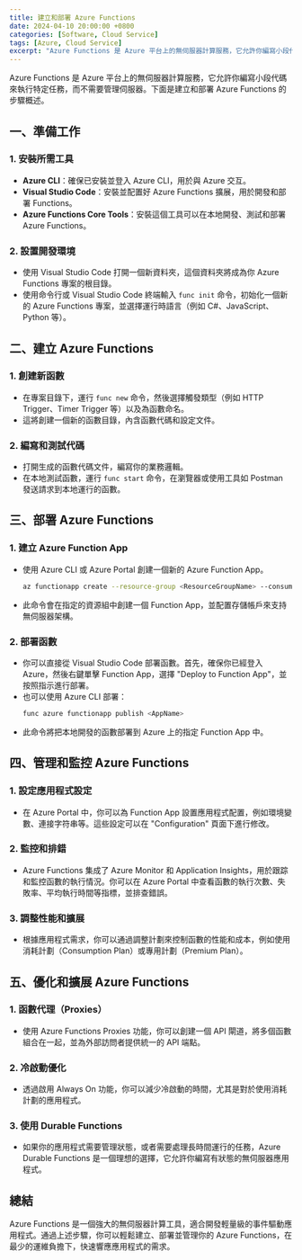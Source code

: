 ```yaml
---
title: 建立和部署 Azure Functions
date: 2024-04-10 20:00:00 +0800
categories: [Software, Cloud Service]
tags: [Azure, Cloud Service] 
excerpt: "Azure Functions 是 Azure 平台上的無伺服器計算服務，它允許你編寫小段代碼來執行特定任務，而不需要管理伺服器。"
---
```


Azure Functions 是 Azure 平台上的無伺服器計算服務，它允許你編寫小段代碼來執行特定任務，而不需要管理伺服器。下面是建立和部署 Azure Functions 的步驟概述。

## **一、準備工作**

### **1. 安裝所需工具**
   - **Azure CLI**：確保已安裝並登入 Azure CLI，用於與 Azure 交互。
   - **Visual Studio Code**：安裝並配置好 Azure Functions 擴展，用於開發和部署 Functions。
   - **Azure Functions Core Tools**：安裝這個工具可以在本地開發、測試和部署 Azure Functions。

### **2. 設置開發環境**
   - 使用 Visual Studio Code 打開一個新資料夾，這個資料夾將成為你 Azure Functions 專案的根目錄。
   - 使用命令行或 Visual Studio Code 終端輸入 `func init` 命令，初始化一個新的 Azure Functions 專案，並選擇運行時語言（例如 C#、JavaScript、Python 等）。

## **二、建立 Azure Functions**

### **1. 創建新函數**
   - 在專案目錄下，運行 `func new` 命令，然後選擇觸發類型（例如 HTTP Trigger、Timer Trigger 等）以及為函數命名。
   - 這將創建一個新的函數目錄，內含函數代碼和設定文件。

### **2. 編寫和測試代碼**
   - 打開生成的函數代碼文件，編寫你的業務邏輯。
   - 在本地測試函數，運行 `func start` 命令，在瀏覽器或使用工具如 Postman 發送請求到本地運行的函數。

## **三、部署 Azure Functions**

### **1. 建立 Azure Function App**
   - 使用 Azure CLI 或 Azure Portal 創建一個新的 Azure Function App。
     ```bash
     az functionapp create --resource-group <ResourceGroupName> --consumption-plan-location <Location> --runtime <Runtime> --runtime-version <Version> --functions-version 4 --name <AppName> --storage-account <StorageAccountName>
     ```
   - 此命令會在指定的資源組中創建一個 Function App，並配置存儲帳戶來支持無伺服器架構。

### **2. 部署函數**
   - 你可以直接從 Visual Studio Code 部署函數。首先，確保你已經登入 Azure，然後右鍵單擊 Function App，選擇 "Deploy to Function App"，並按照指示進行部署。
   - 也可以使用 Azure CLI 部署：
     ```bash
     func azure functionapp publish <AppName>
     ```
   - 此命令將把本地開發的函數部署到 Azure 上的指定 Function App 中。

## **四、管理和監控 Azure Functions**

### **1. 設定應用程式設定**
   - 在 Azure Portal 中，你可以為 Function App 設置應用程式配置，例如環境變數、連接字符串等。這些設定可以在 "Configuration" 頁面下進行修改。

### **2. 監控和排錯**
   - Azure Functions 集成了 Azure Monitor 和 Application Insights，用於跟踪和監控函數的執行情況。你可以在 Azure Portal 中查看函數的執行次數、失敗率、平均執行時間等指標，並排查錯誤。

### **3. 調整性能和擴展**
   - 根據應用程式需求，你可以通過調整計劃來控制函數的性能和成本，例如使用消耗計劃（Consumption Plan）或專用計劃（Premium Plan）。

## **五、優化和擴展 Azure Functions**

### **1. 函數代理（Proxies）**
   - 使用 Azure Functions Proxies 功能，你可以創建一個 API 閘道，將多個函數組合在一起，並為外部訪問者提供統一的 API 端點。

### **2. 冷啟動優化**
   - 透過啟用 Always On 功能，你可以減少冷啟動的時間，尤其是對於使用消耗計劃的應用程式。

### **3. 使用 Durable Functions**
   - 如果你的應用程式需要管理狀態，或者需要處理長時間運行的任務，Azure Durable Functions 是一個理想的選擇，它允許你編寫有狀態的無伺服器應用程式。

## **總結**

Azure Functions 是一個強大的無伺服器計算工具，適合開發輕量級的事件驅動應用程式。通過上述步驟，你可以輕鬆建立、部署並管理你的 Azure Functions，在最少的運維負擔下，快速響應應用程式的需求。
